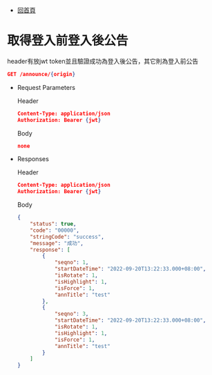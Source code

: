 - [回首頁](../../ePlatformApiSepc.md) 

# 取得登入前登入後公告

header有放jwt token並且驗證成功為登入後公告，其它則為登入前公告

```json
GET /announce/{origin}
```

- Request Parameters
    
    Header
    
    ```json
    Content-Type: application/json
    Authorization: Bearer {jwt}
    ```
    
    Body
    
    ```json
    none
    ```
    

- Responses
    
    Header
    
    ```json
    Content-Type: application/json
    Authorization: Bearer {jwt}
    ```
    
    Body
    
    ```json
    {
        "status": true,
        "code": "00000",
        "stringCode": "success",
        "message": "成功",
        "response": [
            {
                "seqno": 1,
                "startDateTime": "2022-09-20T13:22:33.000+08:00",
                "isRotate": 1,
                "isHighlight": 1,
                "isForce": 1,
                "annTitle": "test"
            },
            {
                "seqno": 3,
                "startDateTime": "2022-09-20T13:22:33.000+08:00",
                "isRotate": 1,
                "isHighlight": 1,
                "isForce": 1,
                "annTitle": "test"
            }
        ]
    }
    ```